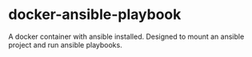 # docker-ansible-playbook
A docker container with ansible installed. Designed to mount an ansible project and run ansible playbooks.

